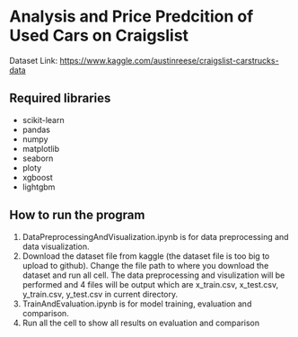 # Analysis and Price Predcition of Used Cars on Craigslist
Dataset Link: https://www.kaggle.com/austinreese/craigslist-carstrucks-data

## Required libraries
- scikit-learn
- pandas
- numpy
- matplotlib
- seaborn
- ploty
- xgboost
- lightgbm
## How to run the program
1. DataPreprocessingAndVisualization.ipynb is for data preprocessing and data visualization. 
2. Download the dataset file from kaggle (the dataset file is too big to upload to github). Change the file path to where you download the dataset and run all cell. The data preprocessing and visulization will be performed and 4 files will be output which are x_train.csv, x_test.csv, y_train.csv, y_test.csv in current directory.
3. TrainAndEvaluation.ipynb is for model training, evaluation and comparison.
4. Run all the cell to show all results on evaluation and comparison
